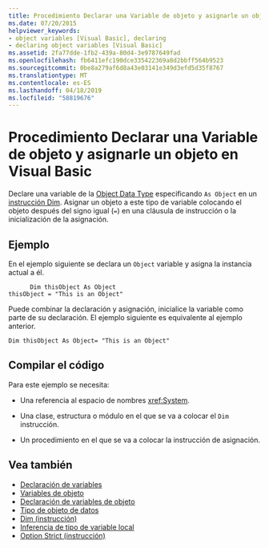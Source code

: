 ```yaml
---
title: Procedimiento Declarar una Variable de objeto y asignarle un objeto en Visual Basic
ms.date: 07/20/2015
helpviewer_keywords:
- object variables [Visual Basic], declaring
- declaring object variables [Visual Basic]
ms.assetid: 2fa77dde-1fb2-439a-80d4-3e9787649fad
ms.openlocfilehash: fb6411efc190dce335422369a8d2bbff564b9523
ms.sourcegitcommit: 0be8a279af6d8a43e03141e349d3efd5d35f8767
ms.translationtype: MT
ms.contentlocale: es-ES
ms.lasthandoff: 04/18/2019
ms.locfileid: "58819676"
---
```

# <a name="how-to-declare-an-object-variable-and-assign-an-object-to-it-in-visual-basic"></a>Procedimiento Declarar una Variable de objeto y asignarle un objeto en Visual Basic
Declare una variable de la [Object Data Type](../../../../visual-basic/language-reference/data-types/object-data-type.md) especificando `As Object` en un [instrucción Dim](../../../../visual-basic/language-reference/statements/dim-statement.md). Asignar un objeto a este tipo de variable colocando el objeto después del signo igual (`=`) en una cláusula de instrucción o la inicialización de la asignación.  
  
## <a name="example"></a>Ejemplo  
 En el ejemplo siguiente se declara un `Object` variable y asigna la instancia actual a él.  
  
```  
      Dim thisObject As Object  
thisObject = "This is an Object"  
```  
  
 Puede combinar la declaración y asignación, inicialice la variable como parte de su declaración. El ejemplo siguiente es equivalente al ejemplo anterior.  
  
```  
Dim thisObject As Object= "This is an Object"  
```  
  
## <a name="compiling-the-code"></a>Compilar el código  
 Para este ejemplo se necesita:  
  
-   Una referencia al espacio de nombres <xref:System>.  
  
-   Una clase, estructura o módulo en el que se va a colocar el `Dim` instrucción.  
  
-   Un procedimiento en el que se va a colocar la instrucción de asignación.  
  
## <a name="see-also"></a>Vea también

- [Declaración de variables](../../../../visual-basic/programming-guide/language-features/variables/variable-declaration.md)
- [Variables de objeto](../../../../visual-basic/programming-guide/language-features/variables/object-variables.md)
- [Declaración de variables de objeto](../../../../visual-basic/programming-guide/language-features/variables/object-variable-declaration.md)
- [Tipo de objeto de datos](../../../../visual-basic/language-reference/data-types/object-data-type.md)
- [Dim (instrucción)](../../../../visual-basic/language-reference/statements/dim-statement.md)
- [Inferencia de tipo de variable local](../../../../visual-basic/programming-guide/language-features/variables/local-type-inference.md)
- [Option Strict (instrucción)](../../../../visual-basic/language-reference/statements/option-strict-statement.md)
